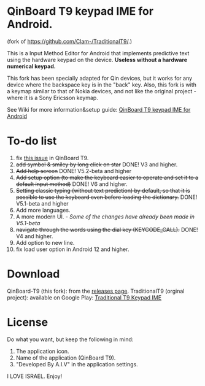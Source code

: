 # QinBoard T9 keypad IME for Android.
(fork of https://github.com/Clam-/TraditionalT9/.)

This is a Input Method Editor for Android that implements predictive text using the hardware keypad on the device. **Useless without a hardware numerical keypad.**

This fork has been specially adapted for Qin devices, but it works for any device where the backspace key is in the "back" key.
Also, this fork is with a keymap similar to that of Nokia devices, and not like the original project - where it is a Sony Ericsson keymap.

See Wiki for more information&setup guide: [QinBoard T9 keypad IME for Android](https://github.com/AshiVered/QinBoard-T9/wiki)

# To-do list
1. fix [this issue](https://github.com/sspanak/tt9/issues/182) in QinBoard T9.
2. ~~add symbol & smiley by long click on star~~ DONE! V3 and higher.
3. ~~Add help screen~~ DONE! V5.2-beta and higher
4. ~~Add setup option (to make the keyboard easier to operate and set it to a default input method)~~ DONE! V6 and higher.
5. ~~Setting classic typing (without text prediction) by default, so that it is possible to use the keyboard even before loading the dictionary.~~ DONE! V5.1-beta and higher
6. Add more languages.
7. A more modern UI. - *Some of the changes have already been made in V5.1-beta*
8. ~~navigate through the words using the dial key (KEYCODE_CALL).~~ DONE! V4 and higher.
9. Add option to new line.
10. fix load user option in Android 12 and higher.
# Download
QinBoard-T9 (this fork):
from the [releases page](https://github.com/AshiVered/QinBoard-T9/releases).
TraditionalT9 (orginal project):
available on Google Play: [Traditional T9 Keypad IME](https://play.google.com/store/apps/details?id=org.nyanya.android.traditionalt9)
# License
Do what you want, but keep the following in mind:
1. The application icon.
2. Name of the application (QinBoard T9).
3. "Developed By A.I.V" in the application settings.

I LOVE ISRAEL.
Enjoy!
